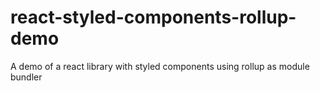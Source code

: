 # react-styled-components-rollup-demo
A demo of a react library with styled components using rollup as module bundler
